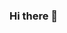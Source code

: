 ### Hi there 👋

<!--
**Cavin6080/Cavin6080** is a ✨ _special_ ✨ repository because its `README.md` (this file) appears on your GitHub profile.

Here are some ideas to get you started:

- 🔭 I’m currently working on Deep Learning Project
- 🌱 I’m currently learning Machine learning and deep learning
- 👯 I’m looking to collaborate on Machine learning and deep learning projects
- 🤔 I’m looking for help with data science
- 💬 Ask me about Data science,Python or C++ Programming
- 📫 How to reach me: cavinmacwan1@gmail.com
- 😄 Pronouns: You can give one.
- ⚡ Fun fact: I drink lots of coffee
